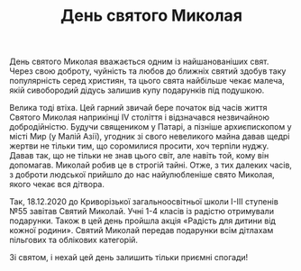﻿---
title: День святого Миколая
---

День святого Миколая вважається одним із найшанованіших свят. Через свою доброту, чуйність та любов до ближніх святий здобув таку популярність серед християн, та цього свята найбільше чекає малеча, якій сивобородий дідусь залишив купу подарунків під подушкою.

Велика тоді втіха. Цей гарний звичай бере початок від часів життя Святого Миколая наприкінці ІV століття і відзначався незвичайною добродійністю. Будучи священиком у Патарі, а пізніше архиєпископом у місті Мир (у Малій Азії), угодник зі свого невеликого майна давав щедрі жертви не тільки тим, що соромилися просити, хоч терпіли нуджу. Давав так, що не тільки не знав цього світ, але навіть той, кому він допомагав. Миколай робив це в строгій тайні. Отже, з тих далеких часів, з доброти людської прийшло до нас найулюбленіше свято Миколая, якого чекає вся дітвора.

Так, 18.12.2020 до Криворізької загальноосвітньої школи І-ІІІ ступенів №55 завітав Святий Миколай. Учні 1-4 класів із радістю отримували подарунки. Також в цей день пройшла акція «Радість для дитини від кожної родини». Святий Миколай передав подарунки всім дітлахам пільгових та облікових категорій.

Зі святом, і нехай цей день залишить тільки приємні спогади!

<youtube id="zVur_fOsCQA" />
